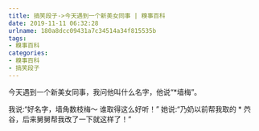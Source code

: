 ```yaml
---
title: 搞笑段子->今天遇到一个新美女同事 | 糗事百科
date: 2019-11-11 06:32:28
urlname: 180a8dcc09431a7c34514a34f815535b
tags: 
- 糗事百科
categories:
- 糗事百科
- 搞笑段子
---
```

今天遇到一个新美女同事，我问他叫什么名字，他说“*墙梅”。

我说:“好名字，墙角数枝梅～ 谁取得这么好听！” 她说:“乃奶以前帮我取的 * 茓谷，后来舅舅帮我改了一下就这样了！”


